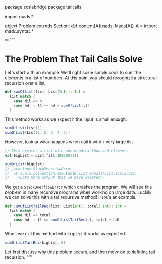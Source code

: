 package scalabridge
package tailcalls

import mads.*

object Problem extends Section:
  def content[A](mads: Mads[A]): A = 
    import mads.syntax.*

    md"""
# The Problem That Tail Calls Solve

Let's start with an example. We'll right some simple code to sum the elements in
a list of numbers. At this point you should recognize a structural recursion
over a list.

```scala mdoc:silent
def sumOfList(list: List[Int]): Int =
  list match {
    case Nil => 0
    case hd :: tl => hd + sumOfList(tl)
  }
```

This method works as we expect if the input is small enough.

```scala mdoc
sumOfList(List())
sumOfList(List(1, 2, 3, 4, 5))
```

However, look at what happens when call it with a very large list.

```scala mdoc:silent
// This creates a list with one hundred thousand elements
val bigList = List.fill(100000)(1)
```
```scala
sumOfList(bigList)
// java.lang.StackOverflowError
// 	at scala.collection.immutable.List.equals(List.scala:612)
//    <Lots more output that we have deleted>
```

We get a `StackOverflowError` which crashes the program. We will see this
problem in many recursive programs when working on large data. Luckily we can
solve this with a tail recursive method! Here's an example.

```scala mdoc:silent
def sumOfListTailRec(list: List[Int], total: Int): Int =
  list match {
    case Nil => total
    case hd :: tl => sumOfListTailRec(tl, total + hd) 
  }
```

When we call this method with `bigList` it works as expected.

```scala
sumOfListTailRec(bigList, 0)
```

Let first discuss why this problem occurs, and then move on to defining tail
recursion.
"""
